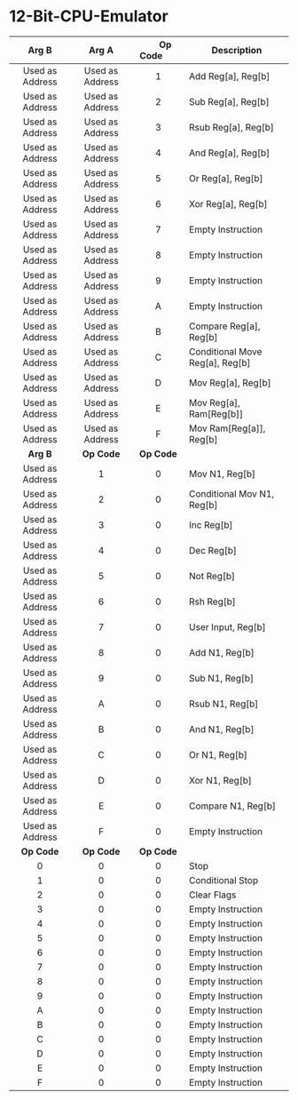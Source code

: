 # 12-Bit-CPU-Emulator

| Arg B            | Arg A            | &nbsp; &nbsp; &nbsp; Op Code &nbsp; &nbsp; &nbsp; |Description |
| :--------------: | :--------------: | :--------------: | -------------------------------- |
| Used as Address  | Used as Address  | 1                | Add Reg[a], Reg[b]               |
| Used as Address  | Used as Address  | 2                | Sub Reg[a], Reg[b]               |
| Used as Address  | Used as Address  | 3                | Rsub Reg[a], Reg[b]              |
| Used as Address  | Used as Address  | 4                | And Reg[a], Reg[b]               |
| Used as Address  | Used as Address  | 5                | Or Reg[a], Reg[b]                |
| Used as Address  | Used as Address  | 6                | Xor Reg[a], Reg[b]               |
| Used as Address  | Used as Address  | 7                | Empty Instruction                |
| Used as Address  | Used as Address  | 8                | Empty Instruction                |
| Used as Address  | Used as Address  | 9                | Empty Instruction                |
| Used as Address  | Used as Address  | A                | Empty Instruction                |
| Used as Address  | Used as Address  | B                | Compare Reg[a], Reg[b]           |
| Used as Address  | Used as Address  | C                | Conditional Move Reg[a], Reg[b]  |
| Used as Address  | Used as Address  | D                | Mov Reg[a], Reg[b]               |
| Used as Address  | Used as Address  | E                | Mov Reg[a], Ram[Reg[b]]          |
| Used as Address  | Used as Address  | F                | Mov Ram[Reg[a]], Reg[b]          |
| **Arg B**        | **Op Code**      | **Op Code**      |                                  |
| Used as Address  | 1                | 0                | Mov N1, Reg[b]                   |
| Used as Address  | 2                | 0                | Conditional Mov N1, Reg[b]       |
| Used as Address  | 3                | 0                | Inc Reg[b]                       |
| Used as Address  | 4                | 0                | Dec Reg[b]                       |
| Used as Address  | 5                | 0                | Not Reg[b]                       |
| Used as Address  | 6                | 0                | Rsh Reg[b]                       |
| Used as Address  | 7                | 0                | User Input, Reg[b]               |
| Used as Address  | 8                | 0                | Add N1, Reg[b]                   |
| Used as Address  | 9                | 0                | Sub N1, Reg[b]                   |
| Used as Address  | A                | 0                | Rsub N1, Reg[b]                  |
| Used as Address  | B                | 0                | And N1, Reg[b]                   |
| Used as Address  | C                | 0                | Or N1, Reg[b]                    |
| Used as Address  | D                | 0                | Xor N1, Reg[b]                   |
| Used as Address  | E                | 0                | Compare N1, Reg[b]               |
| Used as Address  | F                | 0                | Empty Instruction                |
| **Op Code**      | **Op Code**      | **Op Code**      |                                  |
| 0                | 0                | 0                | Stop                             |
| 1                | 0                | 0                | Conditional Stop                 |
| 2                | 0                | 0                | Clear Flags                      |
| 3                | 0                | 0                | Empty Instruction                |
| 4                | 0                | 0                | Empty Instruction                |
| 5                | 0                | 0                | Empty Instruction                |
| 6                | 0                | 0                | Empty Instruction                |
| 7                | 0                | 0                | Empty Instruction                |
| 8                | 0                | 0                | Empty Instruction                |
| 9                | 0                | 0                | Empty Instruction                |
| A                | 0                | 0                | Empty Instruction                |
| B                | 0                | 0                | Empty Instruction                |
| C                | 0                | 0                | Empty Instruction                |
| D                | 0                | 0                | Empty Instruction                |
| E                | 0                | 0                | Empty Instruction                |
| F                | 0                | 0                | Empty Instruction                |
